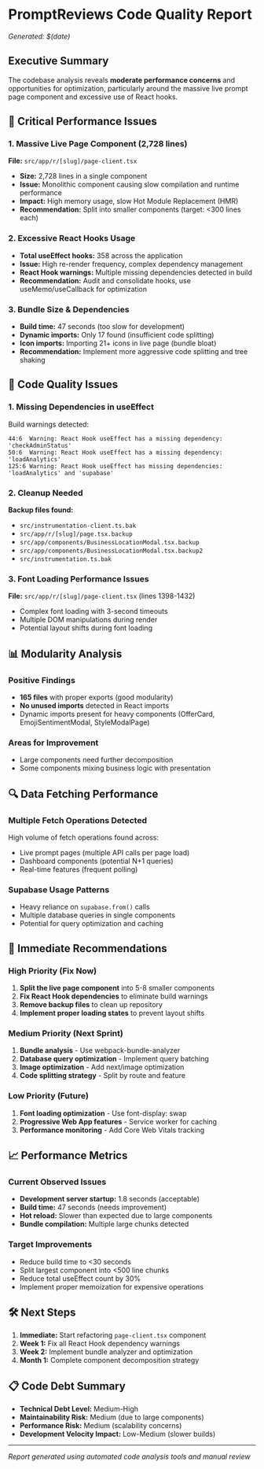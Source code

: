 # PromptReviews Code Quality Report
*Generated: $(date)*

## Executive Summary
The codebase analysis reveals **moderate performance concerns** and opportunities for optimization, particularly around the massive live prompt page component and excessive use of React hooks.

## 🚨 Critical Performance Issues

### 1. Massive Live Page Component (2,728 lines)
**File:** `src/app/r/[slug]/page-client.tsx`
- **Size:** 2,728 lines in a single component
- **Issue:** Monolithic component causing slow compilation and runtime performance
- **Impact:** High memory usage, slow Hot Module Replacement (HMR)
- **Recommendation:** Split into smaller components (target: <300 lines each)

### 2. Excessive React Hooks Usage
- **Total useEffect hooks:** 358 across the application
- **Issue:** High re-render frequency, complex dependency management
- **React Hook warnings:** Multiple missing dependencies detected in build
- **Recommendation:** Audit and consolidate hooks, use useMemo/useCallback for optimization

### 3. Bundle Size & Dependencies
- **Build time:** 47 seconds (too slow for development)
- **Dynamic imports:** Only 17 found (insufficient code splitting)
- **Icon imports:** Importing 21+ icons in live page (bundle bloat)
- **Recommendation:** Implement more aggressive code splitting and tree shaking

## 🐛 Code Quality Issues

### 1. Missing Dependencies in useEffect
Build warnings detected:
```
44:6  Warning: React Hook useEffect has a missing dependency: 'checkAdminStatus'
50:6  Warning: React Hook useEffect has a missing dependency: 'loadAnalytics'
125:6 Warning: React Hook useEffect has missing dependencies: 'loadAnalytics' and 'supabase'
```

### 2. Cleanup Needed
**Backup files found:**
- `src/instrumentation-client.ts.bak`
- `src/app/r/[slug]/page.tsx.backup`
- `src/app/components/BusinessLocationModal.tsx.backup`
- `src/app/components/BusinessLocationModal.tsx.backup2`
- `src/instrumentation.ts.bak`

### 3. Font Loading Performance Issues
**File:** `src/app/r/[slug]/page-client.tsx` (lines 1398-1432)
- Complex font loading with 3-second timeouts
- Multiple DOM manipulations during render
- Potential layout shifts during font loading

## 📊 Modularity Analysis

### Positive Findings
- **165 files** with proper exports (good modularity)
- **No unused imports** detected in React imports
- Dynamic imports present for heavy components (OfferCard, EmojiSentimentModal, StyleModalPage)

### Areas for Improvement
- Large components need further decomposition
- Some components mixing business logic with presentation

## 🔍 Data Fetching Performance

### Multiple Fetch Operations Detected
High volume of fetch operations found across:
- Live prompt pages (multiple API calls per page load)
- Dashboard components (potential N+1 queries)
- Real-time features (frequent polling)

### Supabase Usage Patterns
- Heavy reliance on `supabase.from()` calls
- Multiple database queries in single components
- Potential for query optimization and caching

## 🎯 Immediate Recommendations

### High Priority (Fix Now)
1. **Split the live page component** into 5-8 smaller components
2. **Fix React Hook dependencies** to eliminate build warnings
3. **Remove backup files** to clean up repository
4. **Implement proper loading states** to prevent layout shifts

### Medium Priority (Next Sprint)
1. **Bundle analysis** - Use webpack-bundle-analyzer
2. **Database query optimization** - Implement query batching
3. **Image optimization** - Add next/image optimization
4. **Code splitting strategy** - Split by route and feature

### Low Priority (Future)
1. **Font loading optimization** - Use font-display: swap
2. **Progressive Web App features** - Service worker for caching
3. **Performance monitoring** - Add Core Web Vitals tracking

## 📈 Performance Metrics

### Current Observed Issues
- **Development server startup:** 1.8 seconds (acceptable)
- **Build time:** 47 seconds (needs improvement)
- **Hot reload:** Slower than expected due to large components
- **Bundle compilation:** Multiple large chunks detected

### Target Improvements
- Reduce build time to <30 seconds
- Split largest component into <500 line chunks
- Reduce total useEffect count by 30%
- Implement proper memoization for expensive operations

## 🛠️ Next Steps

1. **Immediate:** Start refactoring `page-client.tsx` component
2. **Week 1:** Fix all React Hook dependency warnings
3. **Week 2:** Implement bundle analyzer and optimization
4. **Month 1:** Complete component decomposition strategy

## 📋 Code Debt Summary

- **Technical Debt Level:** Medium-High
- **Maintainability Risk:** Medium (due to large components)
- **Performance Risk:** Medium (scalability concerns)
- **Development Velocity Impact:** Low-Medium (slower builds)

---
*Report generated using automated code analysis tools and manual review* 